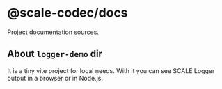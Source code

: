 # @scale-codec/docs

Project documentation sources.

## About `logger-demo` dir

It is a tiny vite project for local needs. With it you can see SCALE Logger output in a browser or in Node.js.
